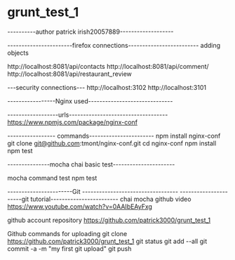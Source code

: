# grunt_test_1

----------author patrick irish20057889-------------------



-----------------------firefox connections-------------------------
adding objects


http://localhost:8081/api/contacts
http://localhost:8081/api/comment/
http://localhost:8081/api/restaurant_review

---security connections---
http://localhost:3102
http://localhost:3101

-----------------Nginx  used------------------------------

------------------urls-----------------------------------
https://www.npmjs.com/package/nginx-conf

----------------- commands-----------------------
npm install nginx-conf
git clone git@github.com:tmont/nginx-conf.git
cd nginx-conf
npm install
npm test


---------------mocha chai basic test----------------------

mocha command test
npm test 



-----------------------Git ----------------------------------
----------------------git tutorial------------------------
chai mocha github video
https://www.youtube.com/watch?v=0AAIbEAyFxg


github account repository
https://github.com/patrick3000/grunt_test_1

Github commands for uploading
git clone https://github.com/patrick3000/grunt_test_1
git status
git add --all
git commit -a -m "my first git upload"
git push
